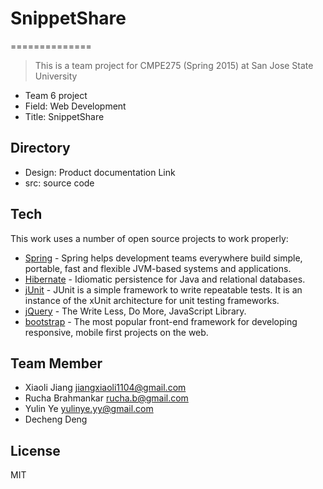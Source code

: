# SnippetShare
==============

> This is a team project for CMPE275 (Spring 2015)
> at San Jose State University
 - Team 6 project
 - Field: Web Development
 - Title: SnippetShare

Directory
-----------
 - Design: Product documentation Link
 - src:	source code

Tech
-----------
This work uses a number of open source projects to work properly:

* [Spring] - Spring helps development teams everywhere build simple, portable,  fast and flexible JVM-based systems and applications.
* [Hibernate] -  Idiomatic persistence for Java and relational databases.
* [jUnit] - JUnit is a simple framework to write repeatable tests. It is an instance of the xUnit architecture for unit testing frameworks.
* [jQuery] - The Write Less, Do More, JavaScript Library. 
* [bootstrap] - The most popular front-end framework for developing responsive, mobile first projects on the web.

Team Member
--------------
* Xiaoli Jiang <jiangxiaoli1104@gmail.com>
* Rucha Brahmankar <rucha.b@gmail.com>
* Yulin Ye <yulinye.yy@gmail.com>
* Decheng Deng

License
----

MIT

[Spring]:https://spring.io
[Hibernate]:http://hibernate.org/orm/
[jQuery]:http://jquery.com
[bootstrap]:http://getbootstrap.com/
[jUnit]: http://junit.org/
